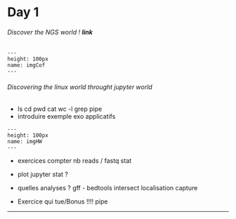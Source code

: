 # Day 1

###### Discover the NGS world !  __link__

```{figure}  https://lh3.googleusercontent.com/proxy/1rPwglBhZPOjyZDv_HOvsDuZBBlHTXOj064R8O06vycCmluJzzlkSoEfiD2KPZBDuKeKQYk2XBnA02BrG0mKuqOe1qeyfaMgihpNTwk
---
height: 100px
name: imgCof
---
```

###### Discovering the linux world throught jupyter world

* ls cd pwd cat wc -l grep pipe
* introduire exemple exo applicatifs


```{figure} https://www.potentialplusuk.org/wp-content/uploads/2020/07/Homework.jpeg
---
height: 100px
name: imgHW
---
```


* exercices compter nb reads / fastq stat

* plot jupyter stat ?

* quelles analyses ? gff - bedtools intersect localisation capture

* Exercice qui tue/Bonus !!!! pipe

------------------------------------------------------------
